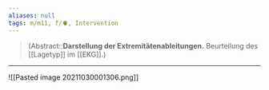```yaml
---
aliases: null
tags: m/m11, f/🫀, Intervention
---
```

> (Abstract::**Darstellung der Extremitätenableitungen.** Beurteilung des [[Lagetyp]] im [[EKG]].)

---
![[Pasted image 20211030001306.png]]